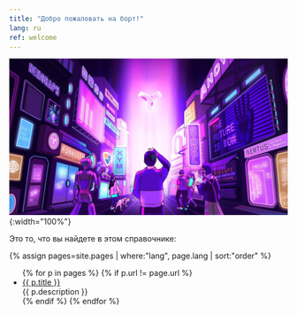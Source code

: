 ```yaml
---
title: "Добро пожаловать на борт!"
lang: ru
ref: welcome
---
```


![Welcome](../images/welcome.jpg){:width="100%"}

Это то, что вы найдете в этом справочнике:

<!--
List all pages in the site which match the language of THIS page, sorted
by their "order" property, excluding THIS page.
 -->
{% assign pages=site.pages | where:"lang", page.lang | sort:"order" %}
<ul>
{% for p in pages %}
    {% if p.url != page.url %}
        <li>
            <a href="{{ p.url }}">{{ p.title }}</a><br/>
            {{ p.description }}
        </li>
    {% endif %}
{% endfor %}
</ul>
